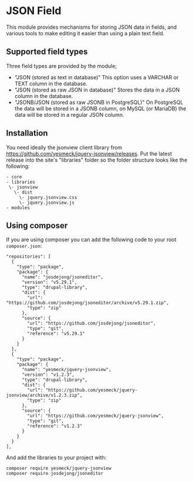 # JSON Field

This module provides mechanisms for storing JSON data in fields, and various
tools to make editing it easier than using a plain text field.

## Supported field types

Three field types are provided by the module;

* "JSON (stored as text in database)"
  This option uses a VARCHAR or TEXT column in the database.
* "JSON (stored as raw JSON in database)"
  Stores the data in a JSON column in the database.
* "JSONB/JSON (stored as raw JSONB in PostgreSQL)"
  On PostgreSQL the data will be stored in a JSONB column, on MySQL (or MariaDB)
  the data will be stored in a regular JSON column.

## Installation

You need ideally the jsonview client library from
https://github.com/yesmeck/jquery-jsonview/releases. Put the latest release into
the site's "libraries" folder so the folder structure looks like the following:

```
- core
- libraries
 \- jsonview
   \- dist
     \- jquery.jsonview.css
     \- jquery.jsonview.js
- modules
```

## Using composer

If you are using composer you can add the following code to your root
 `composer.json`:

```
"repositories": [
  {
    "type": "package",
    "package": {
      "name": "josdejong/jsoneditor",
      "version": "v5.29.1",
      "type": "drupal-library",
      "dist": {
        "url": "https://github.com/josdejong/jsoneditor/archive/v5.29.1.zip",
        "type": "zip"
      },
      "source": {
        "url": "https://github.com/josdejong/jsoneditor",
        "type": "git",
        "reference": "v5.29.1"
      }
    }
  },
  {
    "type": "package",
    "package": {
      "name": "yesmeck/jquery-jsonview",
      "version": "v1.2.3",
      "type": "drupal-library",
      "dist": {
        "url": "https://github.com/yesmeck/jquery-jsonview/archive/v1.2.3.zip",
        "type": "zip"
      },
      "source": {
        "url": "https://github.com/yesmeck/jquery-jsonview",
        "type": "git",
        "reference": "v1.2.3"
      }
    }
  }
],
```

And add the libraries to your project with:

```
composer require yesmeck/jquery-jsonview
composer require josdejong/jsoneditor
```
